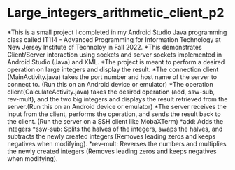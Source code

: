 # Large_integers_arithmetic_client_p2
*This is a small project I completed in my Android Studio Java programming class called IT114 - Advanced Programming for Information Technology at New Jersey Institute 
of Technoloy in Fall 2022.
*This demonstrates Client/Server interaction using sockets and server sockets implemented in Android Studio (Java) and XML. 
*The project is meant to perform a desired operation on large integers and display the result. 
*The connection client (MainActivity.java) takes the port number and host name of the server to connect to. (Run this on an Android device or emulator)
*The operation client(CalculateActivity.java) takes the desired operation (add, ssw-sub, rev-mult), and the two big integers and displays the result retrieved from the server.(Run this on an Android device or emulator) 
*The server receives the input from the client, performs the operation, and sends the result back to the client. (Run the server on a SSH client like MobaXTerm)
*add: Adds the integers
*ssw-sub: Splits the halves of the integers, swaps the halves, and subtracts the newly created integers (Removes leading zeros and keeps negatives when modifying).
*rev-mult: Reverses the numbers and multiplies the newly created integers (Removes leading zeros and keeps negatives when modifying).

